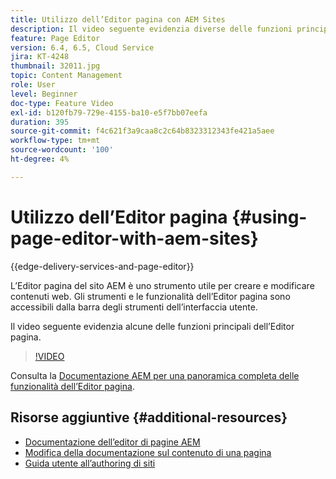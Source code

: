 ```yaml
---
title: Utilizzo dell’Editor pagina con AEM Sites
description: Il video seguente evidenzia diverse delle funzioni principali dell’editor di siti dell’interfaccia touch di Adobe Experience Manager.
feature: Page Editor
version: 6.4, 6.5, Cloud Service
jira: KT-4248
thumbnail: 32011.jpg
topic: Content Management
role: User
level: Beginner
doc-type: Feature Video
exl-id: b120fb79-729e-4155-ba10-e5f7bb07eefa
duration: 395
source-git-commit: f4c621f3a9caa8c2c64b8323312343fe421a5aee
workflow-type: tm+mt
source-wordcount: '100'
ht-degree: 4%

---
```


# Utilizzo dell’Editor pagina {#using-page-editor-with-aem-sites}

{{edge-delivery-services-and-page-editor}}

L’Editor pagina del sito AEM è uno strumento utile per creare e modificare contenuti web. Gli strumenti e le funzionalità dell’Editor pagina sono accessibili dalla barra degli strumenti dell’interfaccia utente.

Il video seguente evidenzia alcune delle funzioni principali dell’Editor pagina.

>[!VIDEO](https://video.tv.adobe.com/v/32011?quality=12&learn=on)


Consulta la [Documentazione AEM per una panoramica completa delle funzionalità dell’Editor pagina](https://experienceleague.adobe.com/docs/experience-manager-cloud-service/content/sites/authoring/fundamentals/editing-content.html?lang=it).

## Risorse aggiuntive {#additional-resources}

* [Documentazione dell’editor di pagine AEM](https://experienceleague.adobe.com/docs/experience-manager-cloud-service/content/sites/authoring/fundamentals/editing-content.html?lang=it)
* [Modifica della documentazione sul contenuto di una pagina](https://experienceleague.adobe.com/docs/experience-manager-65/authoring/authoring/editing-content.html)
* [Guida utente all’authoring di siti](https://experienceleague.adobe.com/docs/experience-manager-65/authoring/home.html)
